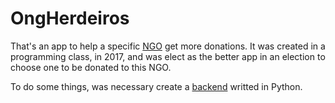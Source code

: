 # OngHerdeiros

That's an app to help a specific [NGO](http://www.herdeirosdofuturo.org.br/) get more donations. It was created in a programming class, in 2017, and was elect as the better app in an election to choose one to be donated to this NGO.

To do some things, was necessary create a [backend](https://github.com/derrix060/FlaskAzure) writted in Python.
